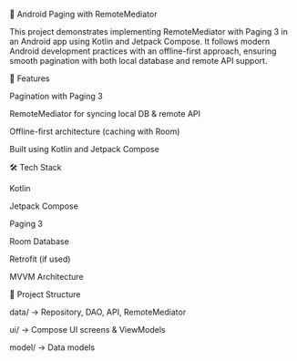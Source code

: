 📱 Android Paging with RemoteMediator

This project demonstrates implementing RemoteMediator with Paging 3 in an Android app using Kotlin and Jetpack Compose.
It follows modern Android development practices with an offline-first approach, ensuring smooth pagination with both local database and remote API support.

🚀 Features

Pagination with Paging 3

RemoteMediator for syncing local DB & remote API

Offline-first architecture (caching with Room)

Built using Kotlin and Jetpack Compose

🛠️ Tech Stack

Kotlin

Jetpack Compose

Paging 3

Room Database

Retrofit (if used)

MVVM Architecture

📂 Project Structure

data/ → Repository, DAO, API, RemoteMediator

ui/ → Compose UI screens & ViewModels

model/ → Data models

